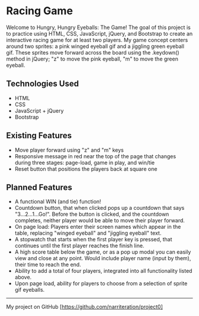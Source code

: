# Racing Game

Welcome to Hungry, Hungry Eyeballs: The Game! The goal of this project is to practice using HTML, CSS, JavaScript, jQuery, and Bootstrap to create an interactive racing game for at least two players. My game concept centers around two sprites: a pink winged eyeball gif and a jiggling green eyeball gif. These sprites move forward across the board using the .keydown() method in jQuery; "z" to move the pink eyeball, "m" to move the green eyeball.

## Technologies Used

* HTML
* CSS
* JavaScript + jQuery
* Bootstrap

## Existing Features

* Move player forward using "z" and "m" keys
* Responsive message in red near the top of the page that changes during three stages: page-load, game in play, and win/tie
* Reset button that positions the players back at square one

## Planned Features

* A functional WIN (and tie) function!
* Countdown button, that when clicked pops up a countdown that says "3...2...1...Go!". Before the button is clicked, and the countdown completes, neither player would be able to move their player forward.
* On page load: Players enter their screen names which appear in the table, replacing "winged eyeball" and "jiggling eyeball" text.
* A stopwatch that starts when the first player key is pressed, that continues until the first player reaches the finish line.
* A high score table below the game, or as a pop up modal you can easily view and close at any point. Would include player name (input by them), their time to reach the end.
* Ability to add a total of four players, integrated into all functionality listed above.
* Upon page load, ability for players to choose from a selection of sprite gif eyeballs.

---

My project on GitHub [https://github.com/narriteration/project0]
